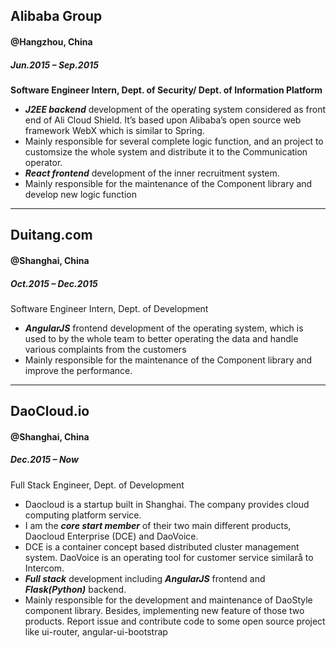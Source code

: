 ## **Alibaba Group**
#### @Hangzhou, China
##### Jun.2015 – Sep.2015
**Software Engineer Intern, Dept. of Security/ Dept. of Information Platform**
* ***J2EE backend*** development of the operating system considered as front end of Ali Cloud Shield. It’s based upon Alibaba’s open source web framework WebX which is similar to Spring.
* Mainly responsible for several complete logic function, and an project to customsize the whole system and distribute it to the Communication operator.
* ***React frontend*** development of the inner recruitment system.
* Mainly responsible for the maintenance of the Component library and develop new logic function

***

## **Duitang.com**
#### @Shanghai, China
##### Oct.2015 – Dec.2015
Software Engineer Intern, Dept. of Development
* ***AngularJS*** frontend development of the operating system, which is used to by the whole team to better operating the data and handle various complaints from the customers
*	Mainly responsible for the maintenance of the Component library and improve the performance.

***

## **DaoCloud.io**
#### @Shanghai, China
##### Dec.2015 – Now
Full Stack Engineer, Dept. of Development
* Daocloud is a startup built in Shanghai. The company provides cloud computing platform service. 
* I am the ***core start member*** of their two main different products, Daocloud Enterprise (DCE) and DaoVoice. 
* DCE is a container concept based distributed cluster management system. DaoVoice is an operating tool for customer service similarå to Intercom.
*	***Full stack*** development including ***AngularJS*** frontend and ***Flask(Python)*** backend. 
*	Mainly responsible for the development and maintenance of DaoStyle component library. Besides, implementing new feature of those two products. Report issue and contribute code to some open source project like ui-router, angular-ui-bootstrap
